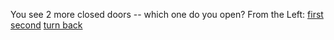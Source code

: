 You see 2 more closed doors -- which one do you open?
From the Left:
[first](tf.md)
[second](tt.md)
[turn back](make.md)